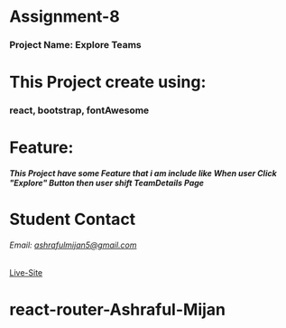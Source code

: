 # Assignment-8
### Project Name: Explore Teams

# This Project create using: 
### react, bootstrap, fontAwesome

# Feature:
##### This Project have some Feature that i am include like When user Click "Explore" Button then user shift TeamDetails Page  

# Student Contact
###### Email: ashrafulmijan5@gmail.com 
 
[Live-Site](https://romantic-carson-9067a4.netlify.app/)

# react-router-Ashraful-Mijan
